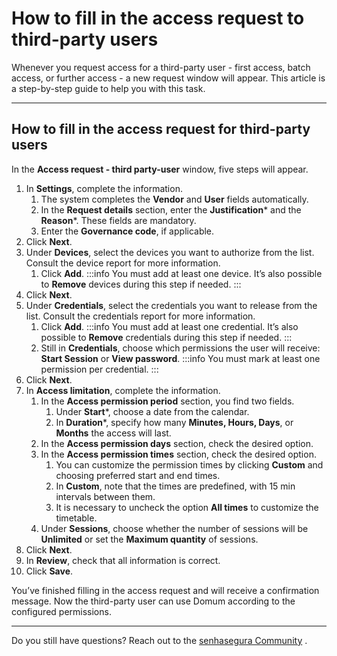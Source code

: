 # How to fill in the access request to third-party users

Whenever you request access for a third-party user - first access, batch access, or further access - a new request window will appear. This article is a step-by-step guide to help you with this task.

* * *

## How to fill in the access request for third-party users

In the **Access request - third party-user** window, five steps will appear.

1. In **Settings**, complete the information.
    1. The system completes the **Vendor** and **User** fields automatically.
    2. In the **Request details** section, enter the **Justification*** and the **Reason***. These fields are mandatory.
    3. Enter the **Governance code**, if applicable.
2. Click **Next**.
3. Under **Devices**,  select the devices you want to authorize from the list. Consult the device report for more information.
    1. Click **Add**.
    :::info
    You must add at least one device. It’s also possible to **Remove** devices during this  step if needed.
    :::
4. Click **Next**.
5. Under **Credentials**, select the credentials you want to release from the list. Consult the credentials report for more information.
    1. Click **Add**.
    :::info
    You must add at least one credential. It’s also possible to **Remove** credentials during this step if needed.
    :::
    2. Still in **Credentials**, choose which permissions the user will receive: **Start Session** or **View password**. 
    :::info
    You must mark at least one permission per credential.
    :::
6. Click **Next**.
7. In **Access limitation**, complete the information.
    1. In the **Access permission period** section, you find two fields.
        1. Under **Start***, choose a date from the calendar.
        2. In **Duration***, specify how many **Minutes, Hours, Days**, or **Months** the access will last.
    2. In the **Access permission days** section, check the desired option.
    3. In the **Access permission times** section, check the desired option. 
        1. You can customize the permission times by clicking **Custom** and choosing preferred start and end times.
        2. In **Custom**, note that the times are predefined, with 15 min intervals between them.
        3. It is necessary to uncheck the option **All times** to customize the timetable.
      4. Under **Sessions**, choose whether the number of sessions will be **Unlimited** or set the **Maximum quantity** of sessions.
8. Click **Next**.
9. In **Review**, check that all information is correct.
10. Click **Save**.

You’ve finished filling in the access request and will receive a confirmation message. Now the third-party user can use Domum according to the configured permissions.

* * *

Do you still have questions? Reach out to the [senhasegura Community](https://community.senhasegura.io/) .
